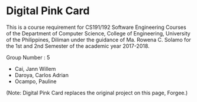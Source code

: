 # Digital Pink Card

This is a course requirement for CS191/192 Software Engineering Courses of the Department of
Computer Science, College of Engineering, University of the Philippines, Diliman under the guidance of
Ma. Rowena C. Solamo for the 1st and 2nd Semester of the academic year 2017-2018.

Group Number : 5

* Cai, Jann Willem
* Daroya, Carlos Adrian
* Ocampo, Pauline

(Note: Digital Pink Card replaces the original project on this page, Forgee.)
